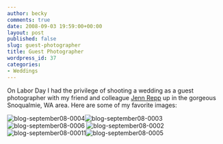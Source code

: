 ```yaml
---
author: becky
comments: true
date: 2008-09-03 19:59:00+00:00
layout: post
published: false
slug: guest-photographer
title: Guest Photographer
wordpress_id: 37
categories:
- Weddings
---
```


On Labor Day I had the privilege of shooting a wedding as a guest photographer with my friend and colleague [Jenn Repp](http://www.jennrepp-photography.com/) up in the gorgeous Snoqualmie, WA area. Here are some of my favorite images:




![blog-september08-0004](http://beta.beckyjenson.com/wp-content/uploads/2008/09/blog-september08-0004.jpg)![blog-september08-0003](http://beta.beckyjenson.com/wp-content/uploads/2008/09/blog-september08-0003.jpg)![blog-september08-0006](http://beta.beckyjenson.com/wp-content/uploads/2008/09/blog-september08-0006.jpg) ![blog-september08-0002](http://beta.beckyjenson.com/wp-content/uploads/2008/09/blog-september08-0002.jpg)![blog-september08-00011](http://beta.beckyjenson.com/wp-content/uploads/2008/09/blog-september08-00011.jpg)![blog-september08-0005](http://beta.beckyjenson.com/wp-content/uploads/2008/09/blog-september08-0005.jpg)
